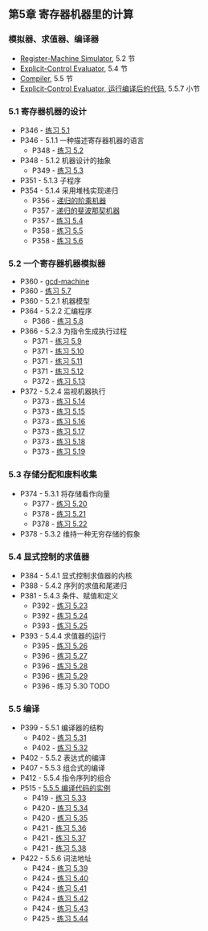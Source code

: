 ## 第5章 寄存器机器里的计算

### 模拟器、求值器、编译器

* [Register-Machine Simulator](./ch5-regsim.scm), 5.2 节
* [Explicit-Control Evaluator](./ch5-eceval.scm), 5.4 节
* [Compiler](./ch5-compiler.scm), 5.5 节
* [Explicit-Control Evaluator, 运行编译后的代码](./ch5-eceval-compiler.scm), 5.5.7 小节

### 5.1 寄存器机器的设计

* P346 - [练习 5.1](./exercise_5_1.md)
* P346 - 5.1.1 一种描述寄存器机器的语言
	* P348 - [练习 5.2](./exercise_5_2.md)
* P348 - 5.1.2 机器设计的抽象
	* P349 - [练习 5.3](./exercise_5_3.md)
* P351 - 5.1.3 子程序
* P354 - 5.1.4 采用堆栈实现递归
	* P356 - [递归的阶乘机器](./fact-machine.scm)
	* P357 - [递归的斐波那契机器](./fib-machine.scm)
	* P357 - [练习 5.4](./exercise_5_4.md)
	* P358 - [练习 5.5](./exercise_5_5.md)
	* P358 - [练习 5.6](./exercise_5_6.md)

### 5.2 一个寄存器机器模拟器

* P360 - [gcd-machine](./gcd-machine.scm)
* P360 - [练习 5.7](./exercise_5_7.scm)
* P360 - 5.2.1 机器模型
* P364 - 5.2.2 汇编程序
	* P366 - [练习 5.8](./exercise_5_8.md)
* P366 - 5.2.3 为指令生成执行过程
	* P371 - [练习 5.9](./exercise_5_9.md)
	* P371 - [练习 5.10](./exercise_5_10.md)
	* P371 - [练习 5.11](./exercise_5_11.md)
	* P371 - [练习 5.12](./exercise_5_12.md)
	* P372 - [练习 5.13](./exercise_5_13.md)
* P372 - 5.2.4 监视机器执行
	* P373 - [练习 5.14](./exercise_5_14.md)
	* P373 - [练习 5.15](./exercise_5_15.scm)
	* P373 - [练习 5.16](./exercise_5_16.scm)
	* P373 - [练习 5.17](./exercise_5_17.scm)
	* P373 - [练习 5.18](./exercise_5_18.scm)
	* P373 - [练习 5.19](./exercise_5_19.scm)

### 5.3 存储分配和废料收集

* P374 - 5.3.1 将存储看作向量
	* P377 - [练习 5.20](./exercise_5_20.md)
	* P378 - [练习 5.21](./exercise_5_21.scm)
	* P378 - [练习 5.22](./exercise_5_22.scm)
* P378 - 5.3.2 维持一种无穷存储的假象

### 5.4 显式控制的求值器

* P384 - 5.4.1 显式控制求值器的内核
* P388 - 5.4.2 序列的求值和尾递归
* P381 - 5.4.3 条件、赋值和定义
	* P392 - [练习 5.23](./exercise_5_23.md)
	* P392 - [练习 5.24](./exercise_5_24.md)
	* P393 - [练习 5.25](./exercise_5_25.md)
* P393 - 5.4.4 求值器的运行
	* P395 - [练习 5.26](./exercise_5_26.md)
	* P396 - [练习 5.27](./exercise_5_27.md)
	* P396 - [练习 5.28](./exercise_5_28.md)
	* P396 - [练习 5.29](./exercise_5_29.md)
	* P396 - 练习 5.30 TODO

### 5.5 编译

* P399 - 5.5.1 编译器的结构
	* P402 - [练习 5.31](./exercise_5_31.md)
	* P402 - [练习 5.32](./exercise_5_32.md)
* P402 - 5.5.2 表达式的编译
* P407 - 5.5.3 组合式的编译
* P412 - 5.5.4 指令序列的组合
* P515 - [5.5.5 编译代码的实例](./compile-example.scm)
	* P419 - [练习 5.33](./exercise_5_33.md)
	* P420 - [练习 5.34](./exercise_5_34.scm)
	* P420 - [练习 5.35](./exercise_5_35.scm)
	* P421 - [练习 5.36](./exercise_5_36.md)
	* P421 - [练习 5.37](./exercise_5_37.md)
	* P421 - [练习 5.38](./exercise_5_38.scm)
* P422 - 5.5.6 词法地址
	* P424 - [练习 5.39](./exercise_5_39.scm)
	* P424 - [练习 5.40](./exercise_5_40.scm)
	* P424 - [练习 5.41](./exercise_5_41.scm)
	* P424 - [练习 5.42](./exercise_5_42.scm)
	* P424 - [练习 5.43](./exercise_5_43.md)
	* P425 - [练习 5.44](./exercise_5_44.scm)
